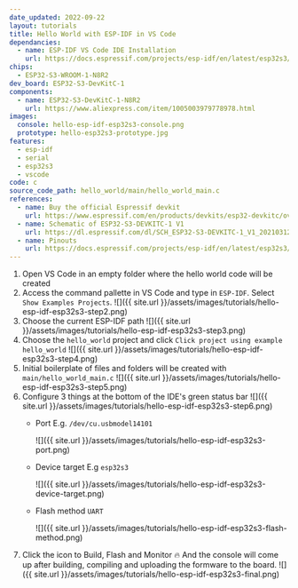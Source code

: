 ```yaml
---
date_updated: 2022-09-22
layout: tutorials
title: Hello World with ESP-IDF in VS Code
dependancies:
  - name: ESP-IDF VS Code IDE Installation
    url: https://docs.espressif.com/projects/esp-idf/en/latest/esp32s3/get-started/index.html#ide
chips:
  - ESP32-S3-WROOM-1-N8R2
dev_board: ESP32-S3-DevKitC-1
components:
  - name: ESP32-S3-DevKitC-1-N8R2
    url: https://www.aliexpress.com/item/1005003979778978.html
images:
  console: hello-esp-idf-esp32s3-console.png
  prototype: hello-esp32s3-prototype.jpg
features:
  - esp-idf
  - serial
  - esp32s3
  - vscode
code: c
source_code_path: hello_world/main/hello_world_main.c
references:
  - name: Buy the official Espressif devkit
    url: https://www.espressif.com/en/products/devkits/esp32-devkitc/overview
  - name: Schematic of ESP32-S3-DEVKITC-1 V1
    url: https://dl.espressif.com/dl/SCH_ESP32-S3-DEVKITC-1_V1_20210312C.pdf
  - name: Pinouts
    url: https://docs.espressif.com/projects/esp-idf/en/latest/esp32s3/hw-reference/esp32s3/user-guide-devkitc-1.html#pin-layout
---
```


1. Open VS Code in an empty folder where the hello world code will be created
1. Access the command pallette in VS Code and type in `ESP-IDF`. Select `Show Examples Projects`.
  ![]({{ site.url }}/assets/images/tutorials/hello-esp-idf-esp32s3-step2.png)
1. Choose the current ESP-IDF path
  ![]({{ site.url }}/assets/images/tutorials/hello-esp-idf-esp32s3-step3.png)
1. Choose the `hello_world` project and click `Click project using example hello_world`
  ![]({{ site.url }}/assets/images/tutorials/hello-esp-idf-esp32s3-step4.png)
1. Initial boilerplate of files and folders will be created with `main/hello_world_main.c`
  ![]({{ site.url }}/assets/images/tutorials/hello-esp-idf-esp32s3-step5.png)
1. Configure 3 things at the bottom of the IDE's green status bar
  ![]({{ site.url }}/assets/images/tutorials/hello-esp-idf-esp32s3-step6.png)
    - Port E.g. `/dev/cu.usbmodel14101`

        ![]({{ site.url }}/assets/images/tutorials/hello-esp-idf-esp32s3-port.png)
    - Device target E.g `esp32s3`

        ![]({{ site.url }}/assets/images/tutorials/hello-esp-idf-esp32s3-device-target.png)
    - Flash method `UART`

        ![]({{ site.url }}/assets/images/tutorials/hello-esp-idf-esp32s3-flash-method.png)
1. Click the icon to Build, Flash and Monitor 🔥 And the console will come up after building, compiling and uploading the formware to the board.
  ![]({{ site.url }}/assets/images/tutorials/hello-esp-idf-esp32s3-final.png)

